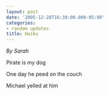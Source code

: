 ```yaml
---
layout: post
date: '2005-12-28T16:30:00.000-05:00'
categories:
- random updates
title: Haiku
---
```


*By Sarah*

Pirate is my dog

One day he peed on the couch

Michael yelled at him